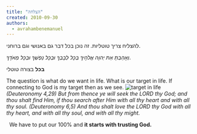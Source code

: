 ```yaml
---
title: "הצלחה"
created: 2010-09-30
authors: 
  - avrahambenemanuel
---
```

  
להצליח צריך טוטליות. זה נוכן בכל דבר גם באנושי וגם ברוחני.

_וְאָהַבְתָּ אֵת יְהוָה אֱלֹהֶיךָ בְּכָל לְבָבְךָ וּבְכָל נַפְשְׁךָ וּבְכָל מְאֹדֶךָ_.

**בכל** בצורה טוטלי

The question is what do we want in life. What is our target in life. If connecting to God is my target then as we see.
![target in life](target-life-goals.png)
_(Deuteronomy 4,29) But from thence ye will seek the LORD thy God; and thou shalt find Him, if thou search after Him with all thy heart and with all thy soul. (Deuteronomy 6,5) And thou shalt love the LORD thy God with all thy heart, and with all thy soul, and with all thy might._

  We have to put our 100% and **it starts with trusting God.**